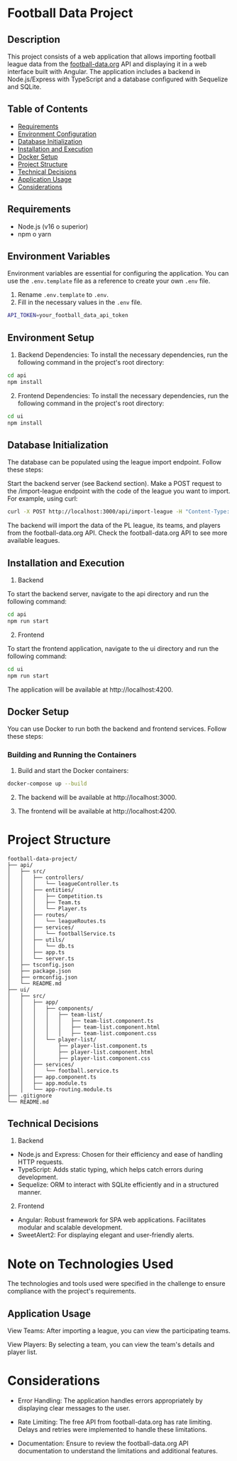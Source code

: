 # Football Data Project

## Description

This project consists of a web application that allows importing football league data from the [football-data.org](http://www.football-data.org/) API and displaying it in a web interface built with Angular. The application includes a backend in Node.js/Express with TypeScript and a database configured with Sequelize and SQLite.




## Table of Contents

- [Requirements](#requirements)
- [Environment Configuration](#environment-configuration)
- [Database Initialization](#database-initialization)
- [Installation and Execution](#installation-and-execution)
- [Docker Setup](#docker-setup)
- [Project Structure](#project-structure)
- [Technical Decisions](#technical-decisions)
- [Application Usage](#application-usage)
- [Considerations](#considerations)



## Requirements

- Node.js (v16 o superior)
- npm o yarn




## Environment Variables

Environment variables are essential for configuring the application. You can use the `.env.template` file as a reference to create your own `.env` file.

1. Rename `.env.template` to `.env`.
2. Fill in the necessary values in the `.env` file.

```bash
API_TOKEN=your_football_data_api_token
```



## Environment Setup

1. Backend Dependencies:
To install the necessary dependencies, run the following command in the project's root directory:

```bash
cd api
npm install
```

2. Frontend Dependencies:
To install the necessary dependencies, run the following command in the project's root directory:

```bash
cd ui
npm install
```



## Database Initialization

The database can be populated using the league import endpoint. Follow these steps:

Start the backend server (see Backend section).
Make a POST request to the /import-league endpoint with the code of the league you want to import.
For example, using curl:

```bash
curl -X POST http://localhost:3000/api/import-league -H "Content-Type: application/json" -d '{"leagueCode": "PL"}'
```

The backend will import the data of the PL league, its teams, and players from the football-data.org API.
Check the football-data.org API to see more available leagues.



## Installation and Execution

1. Backend

To start the backend server, navigate to the api directory and run the following command:

```bash
cd api
npm run start
```

2. Frontend

To start the frontend application, navigate to the ui directory and run the following command:


```bash
cd ui
npm run start
```

The application will be available at http://localhost:4200.


## Docker Setup

You can use Docker to run both the backend and frontend services. Follow these steps:

### Building and Running the Containers

1. Build and start the Docker containers:

```bash
docker-compose up --build
```

2. The backend will be available at http://localhost:3000.

3. The frontend will be available at http://localhost:4200.







# Project Structure

```
football-data-project/
├── api/
│   ├── src/
│   │   ├── controllers/
│   │   │   └── leagueController.ts
│   │   ├── entities/
│   │   │   ├── Competition.ts
│   │   │   ├── Team.ts
│   │   │   └── Player.ts
│   │   ├── routes/
│   │   │   └── leagueRoutes.ts
│   │   ├── services/
│   │   │   └── footballService.ts
│   │   ├── utils/
│   │   │   └── db.ts
│   │   ├── app.ts
│   │   └── server.ts
│   ├── tsconfig.json
│   ├── package.json
│   ├── ormconfig.json
│   └── README.md
├── ui/
│   ├── src/
│   │   ├── app/
│   │   │   ├── components/
│   │   │   │   ├── team-list/
│   │   │   │   │   ├── team-list.component.ts
│   │   │   │   │   ├── team-list.component.html
│   │   │   │   │   ├── team-list.component.css
│   │   │   └── player-list/
│   │   │       ├── player-list.component.ts
│   │   │       ├── player-list.component.html
│   │   │       ├── player-list.component.css
│   │   ├── services/
│   │   │   └── football.service.ts
│   │   ├── app.component.ts
│   │   ├── app.module.ts
│   │   └── app-routing.module.ts
├── .gitignore
└── README.md
```




## Technical Decisions

1. Backend

* Node.js and Express: Chosen for their efficiency and ease of handling HTTP requests.
* TypeScript: Adds static typing, which helps catch errors during development.
* Sequelize: ORM to interact with SQLite efficiently and in a structured manner.

2. Frontend

* Angular: Robust framework for SPA web applications. Facilitates modular and scalable development.
* SweetAlert2: For displaying elegant and user-friendly alerts.



# Note on Technologies Used

The technologies and tools used were specified in the challenge to ensure compliance with the project's requirements.




## Application Usage

View Teams: After importing a league, you can view the participating teams.

View Players: By selecting a team, you can view the team's details and player list.



# Considerations

* Error Handling: The application handles errors appropriately by displaying clear messages to the user.

* Rate Limiting: The free API from football-data.org has rate limiting. Delays and retries were implemented to handle these limitations.

* Documentation: Ensure to review the football-data.org API documentation to understand the limitations and additional features.

